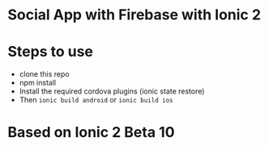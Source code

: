# Social App with Firebase with Ionic 2

# Steps to use
* clone this repo
* npm install
* Install the required cordova plugins (ionic state restore)
* Then ```ionic build android``` or ```ionic build ios```

# Based on Ionic 2 Beta 10
